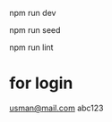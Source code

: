 
<!-- website link -->



<!-- for running developing server -->
npm run dev


<!-- for running seed script -->
npm run seed

<!-- for linting -->
npm run lint


# for login
usman@mail.com
abc123
